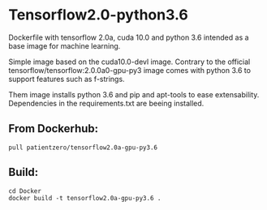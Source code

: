 # Tensorflow2.0-python3.6
Dockerfile with tensorflow 2.0a, cuda 10.0 and python 3.6 intended as a base image for machine learning.

Simple image based on the cuda10.0-devl image.
Contrary to the official tensorflow/tensorflow:2.0.0a0-gpu-py3 image comes with python 3.6 to support features such as f-strings.

Them image installs python 3.6 and pip and apt-tools to ease extensability.
Dependencies in the requirements.txt are beeing installed.

## From Dockerhub:
```
pull patientzero/tensorflow2.0a-gpu-py3.6
```

## Build:
```
cd Docker
docker build -t tensorflow2.0a-gpu-py3.6 .
```
